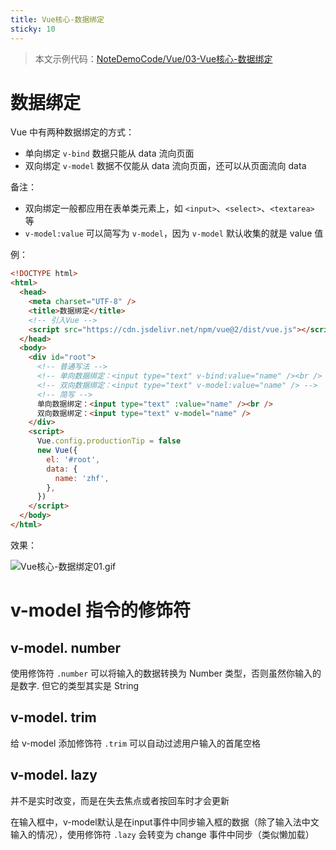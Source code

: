 ```yaml
---
title: Vue核心-数据绑定
sticky: 10
---
```


> 本文示例代码：[NoteDemoCode/Vue/03-Vue核心-数据绑定](https://github.com/zhf521/NoteDemoCode/tree/main/Vue/03-Vue核心-数据绑定)

# 数据绑定

Vue 中有两种数据绑定的方式：
+ 单向绑定 `v-bind` 数据只能从 data 流向页面
+ 双向绑定 `v-model` 数据不仅能从 data 流向页面，还可以从页面流向 data

备注：
+ 双向绑定一般都应用在表单类元素上，如 `<input>`、`<select>`、`<textarea>` 等
+ `v-model:value` 可以简写为 `v-model`，因为 `v-model` 默认收集的就是 value 值

例：
```html
<!DOCTYPE html>
<html>
  <head>
    <meta charset="UTF-8" />
    <title>数据绑定</title>
    <!-- 引入Vue -->
    <script src="https://cdn.jsdelivr.net/npm/vue@2/dist/vue.js"></script>
  </head>
  <body>
    <div id="root">
      <!-- 普通写法 -->
      <!-- 单向数据绑定：<input type="text" v-bind:value="name" /><br /> -->
      <!-- 双向数据绑定：<input type="text" v-model:value="name" /> -->
      <!-- 简写 -->
      单向数据绑定：<input type="text" :value="name" /><br />
      双向数据绑定：<input type="text" v-model="name" />
    </div>
    <script>
      Vue.config.productionTip = false
      new Vue({
        el: '#root',
        data: {
          name: 'zhf',
        },
      })
    </script>
  </body>
</html>
```

效果：

![Vue核心-数据绑定01.gif](https://obsidian-picture.oss-cn-qingdao.aliyuncs.com/my-img/Vue核心-数据绑定01.gif)

# v-model 指令的修饰符

## v-model. number

使用修饰符 `.number` 可以将输入的数据转换为 Number 类型，否则虽然你输入的是数字. 但它的类型其实是 String

## v-model. trim

给 v-model 添加修饰符 `.trim` 可以自动过滤用户输入的首尾空格

## v-model. lazy

并不是实时改变，而是在失去焦点或者按回车时才会更新

在输入框中，v-model默认是在input事件中同步输入框的数据（除了输入法中文输入的情况），使用修饰符 `.lazy` 会转变为 change 事件中同步（类似懒加载）
